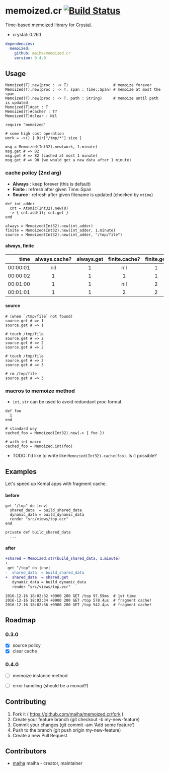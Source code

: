 # memoized.cr [![Build Status](https://travis-ci.org/maiha/memoized.cr.svg?branch=master)](https://travis-ci.org/maiha/memoized.cr)

Time-based memoized library for [Crystal](http://crystal-lang.org/).

- crystal: 0.26.1

```yaml
dependencies:
  memoized:
    github: maiha/memoized.cr
    version: 0.4.0
```

## Usage

```
Memoized(T).new(proc : -> T)                    # memoize forever
Memoized(T).new(proc : -> T, span : Time::Span) # memoize at most the span
Memoized(T).new(proc : -> T, path : String)     # memoize until path is updated
Memoized(T)#get : T
Memoized(T)#cache? : T?
Memoized(T)#clear : Nil
```

```crystal
require "memoized"

# some high cost operation
work = ->() { Dir["/tmp/*"].size }

msg = Memoized(Int32).new(work, 1.minute)
msg.get # => 82
msg.get # => 82 (cached at most 1 minute)
msg.get # => 90 (we would get a new data after 1 minute)
```

### cache policy (2nd arg)

- **Always** : keep forever (this is default)
- **Finite** : refresh after given Time::Span
- **Source** : refresh after given filename is updated (checked by `mtime`)

```crystal
def int_adder
  cnt = Atomic(Int32).new(0)
  -> { cnt.add(1); cnt.get }
end
  
always = Memoized(Int32).new(int_adder)
finite = Memoized(Int32).new(int_adder, 1.minute)
source = Memoized(Int32).new(int_adder, "/tmp/file")
```

#### **always**, **finite**

|time    | always.cache? | always.get | finite.cache? | finite.get | 
|-------:|:-------------:|:----------:|:-------------:|:----------:|
|00:00:01|            nil|           1|            nil|           1|
|00:00:02|              1|           1|              1|           1|
|00:01:00|              1|           1|            nil|           2|
|00:01:01|              1|           1|              2|           2|

#### **source**

```crystal
# (when `/tmp/file` not found)
source.get # => 1
source.get # => 1

# touch /tmp/file
source.get # => 2
source.get # => 2
source.get # => 2

# touch /tmp/file
source.get # => 3
source.get # => 3

# rm /tmp/file
source.get # => 3
```

### macros to memoize method

- `int`, `str` can be used to avoid redundant proc format.

```crystal
def foo
  1
end

# standard way
cached_foo = Memoized(Int32).new(-> { foo })

# with int macro
cached_foo = Memoized.int(foo)
```

- TODO: I'd like to write like `Memozied(Int32).cache(foo)`. Is it possible?

## Examples

Let's speed up Kemal apps with fragment cache.

#### before

```crystal
get "/top" do |env|
  shared_data  = build_shared_data
  dynamic_data = build_dynamic_data
  render "src/views/top.ecr"
end

private def build_shared_data
  ...
```

#### after

```diff
+shared = Memoized.str(build_shared_data, 1.minute)
+
 get "/top" do |env|
-  shared_data  = build_shared_data
+  shared_data  = shared.get
   dynamic_data = build_dynamic_data
   render "src/views/top.ecr"
```

```
2016-12-16 18:02:32 +0900 200 GET /top 97.59ms  # 1st time
2016-12-16 18:02:34 +0900 200 GET /top 578.4µs  # fragment cache!
2016-12-16 18:02:36 +0900 200 GET /top 542.4µs  # fragment cache!
```


## Roadmap

### 0.3.0

- [x] source policy
- [x] clear cache

### 0.4.0

- [ ] memoize instance method
- [ ] error handling (should be a monad?)


## Contributing

1. Fork it ( https://github.com/maiha/memoized.cr/fork )
2. Create your feature branch (git checkout -b my-new-feature)
3. Commit your changes (git commit -am 'Add some feature')
4. Push to the branch (git push origin my-new-feature)
5. Create a new Pull Request

## Contributors

- [maiha](https://github.com/maiha) maiha - creator, maintainer
